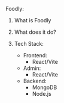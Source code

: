 Foodly:

1. What is Foodly

2. What does it do?

3. Tech Stack:
   - Frontend:
     - React/Vite
   - Admin:
     - React/Vite
   - Backend:
     - MongoDB
     - Node.js
